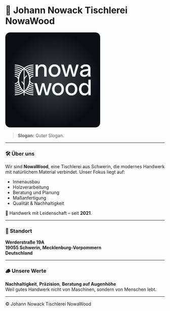 # 🌲 Johann Nowack Tischlerei NowaWood

<img src="/profile/nowawood_brand-horizontal_icon.png" alt="NowaWood Logo" height="300"/>

> **Slogan:** Guter Slogan.

---

### 🛠️ Über uns

Wir sind **NowaWood**, eine Tischlerei aus Schwerin, die modernes Handwerk mit natürlichem Material verbindet. Unser Fokus liegt auf:

- Innenausbau
- Holzverarbeitung
- Beratung und Planung
- Maßanfertigung
- Qualität & Nachhaltigkeit

🔨 Handwerk mit Leidenschaft – seit **2021**.

---

### 📍 Standort

**Werderstraße 19A**  
**19055 Schwerin, Mecklenburg-Vorpommern**  
**Deutschland**

---

### 🪵 Unsere Werte

**Nachhaltigkeit**, **Präzision**, **Beratung auf Augenhöhe**  
Weil gutes Handwerk nicht von Maschinen, sondern von Menschen lebt.

---

© Johann Nowack Tischlerei NowaWood
